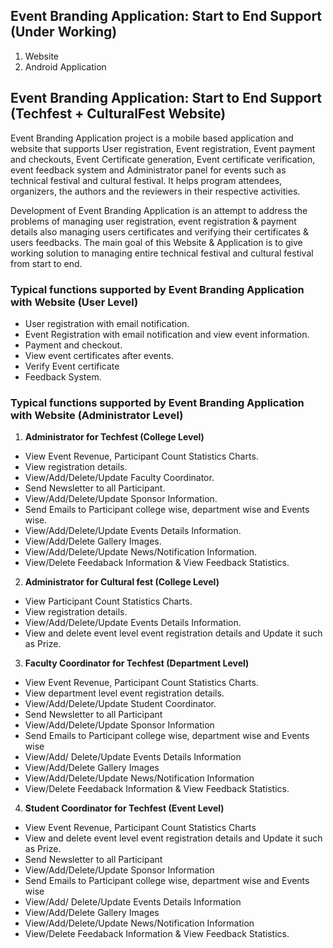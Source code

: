 ## Event Branding Application: Start to End Support (Under Working)

1. Website
2. Android Application

## Event Branding Application: Start to End Support (Techfest + CulturalFest Website)

Event Branding Application project is a mobile based application and website that supports User registration, Event registration, Event payment and checkouts, Event Certificate generation, Event certificate verification,
event feedback system and Administrator panel for events such as technical festival and cultural festival. It helps program attendees, organizers, the authors and the reviewers in their respective activities.

Development of Event Branding Application is an attempt to address the problems of managing user registration, event registration & payment details also managing users certificates and verifying their certificates & users feedbacks. The main goal of this Website & Application is to give working solution to managing entire technical festival and cultural festival from start to end.

### Typical functions supported by Event Branding Application with Website (User Level)

- User registration with email notification.
- Event Registration with email notification and view event information.
- Payment and checkout.
- View event certificates after events.
- Verify Event certificate
- Feedback System.

### Typical functions supported by Event Branding Application with Website (Administrator Level)

1. **Administrator for Techfest (College Level)**

- View Event Revenue, Participant Count Statistics Charts.
- View registration details.
- View/Add/Delete/Update Faculty Coordinator.
- Send Newsletter to all Participant.
- View/Add/Delete/Update Sponsor Information.
- Send Emails to Participant college wise, department wise and Events wise.
- View/Add/Delete/Update Events Details Information.
- View/Add/Delete Gallery Images.
- View/Add/Delete/Update News/Notification Information.
- View/Delete Feedaback Information & View Feedback Statistics.

2. **Administrator for Cultural fest (College Level)**

- View Participant Count Statistics Charts.
- View registration details.
- View/Add/Delete/Update Events Details Information.
- View and delete event level event registration details and Update it such as Prize.

3. **Faculty Coordinator for Techfest (Department Level)**

- View Event Revenue, Participant Count Statistics Charts.
- View department level event registration details.
- View/Add/Delete/Update Student Coordinator.
- Send Newsletter to all Participant
- View/Add/Delete/Update Sponsor Information
- Send Emails to Participant college wise, department wise and Events wise
- View/Add/ Delete/Update Events Details Information
- View/Add/Delete Gallery Images
- View/Add/Delete/Update News/Notification Information
- View/Delete Feedaback Information & View Feedback Statistics.

4. **Student Coordinator for Techfest (Event Level)**

- View Event Revenue, Participant Count Statistics Charts
- View and delete event level event registration details and Update it such as Prize.
- Send Newsletter to all Participant
- View/Add/Delete/Update Sponsor Information
- Send Emails to Participant college wise, department wise and Events wise
- View/Add/ Delete/Update Events Details Information
- View/Add/Delete Gallery Images
- View/Add/Delete/Update News/Notification Information
- View/Delete Feedaback Information & View Feedback Statistics.